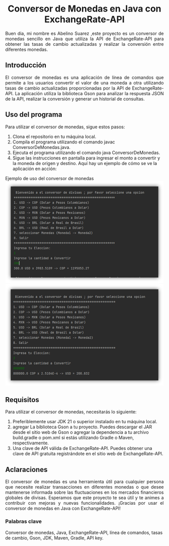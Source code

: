 <h1 align="center">Conversor de Monedas en Java con ExchangeRate-API</h1>
<p align="justify">Buen dia, mi nombre es Abelino Suarez ,este proyecto es un conversor de monedas sencillo en Java que utiliza la API de ExchangeRate-API para obtener las tasas de cambio actualizadas y realizar la conversión entre diferentes monedas.</p>

<h2>Introducción</h2>
<p align="justify">El conversor de monedas es una aplicación de línea de comandos que permite a los usuarios convertir el valor de una moneda a otra utilizando tasas de cambio actualizadas proporcionadas por la API de ExchangeRate-API. La aplicación utiliza la biblioteca Gson para analizar la respuesta JSON de la API, realizar la conversión y generar un historial de consultas.</p>

<h2>Uso del programa</h2>
<p align="justify"> Para utilizar el conversor de monedas, sigue estos pasos:</p>

1. Clona el repositorio en tu máquina local.
2. Compila el programa utilizando el comando javac ConversorDeMonedas.java.
3. Ejecuta el programa utilizando el comando java ConversorDeMonedas.
4. Sigue las instrucciones en pantalla para ingresar el monto a convertir y la moneda de origen y destino.
Aquí hay un ejemplo de cómo se ve la aplicación en acción:

Ejemplo de uso del conversor de monedas
![](images/Imagen1.png)
![](images/Imagen2.png)

<h2>Requisitos</h2>

<p align="justify"> Para utilizar el conversor de monedas, necesitarás lo siguiente:</p>

1. Preferiblemente usar JDK 21 o superior instalado en tu máquina local.
2. agregar La biblioteca Gson a tu proyecto. Puedes descargar el JAR desde el sitio web de Gson o agregar la dependencia a tu archivo build.gradle o pom.xml si estás utilizando Gradle o Maven, respectivamente.
3. Una clave de API válida de ExchangeRate-API. Puedes obtener una clave de API gratuita registrándote en el sitio web de ExchangeRate-API.

<h2>Aclaraciones</h2>

<p align="justify"> El conversor de monedas es una herramienta útil para cualquier persona que necesite realizar transacciones en diferentes monedas o que desee mantenerse informada sobre las fluctuaciones en los mercados financieros globales de divisas. Esperamos que este proyecto te sea útil y te animes a contribuir con mejoras y nuevas funcionalidades. ¡Gracias por usar el conversor de monedas en Java con ExchangeRate-API! </p>

<h3> Palabras clave</h3>
Conversor de monedas, Java, ExchangeRate-API, línea de comandos, tasas de cambio, Gson, JDK, Maven, Gradle, API key.